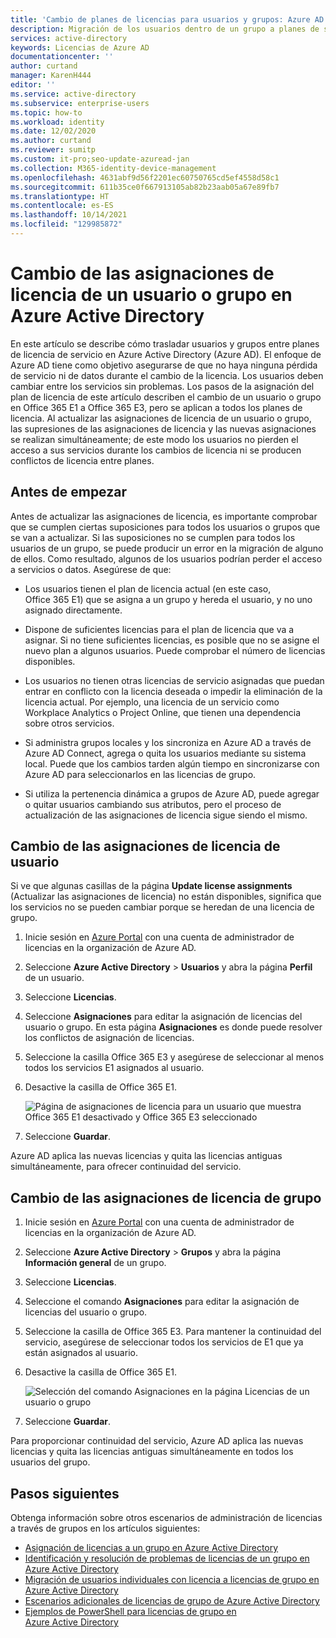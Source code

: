 ```yaml
---
title: 'Cambio de planes de licencias para usuarios y grupos: Azure AD | Microsoft Docs'
description: Migración de los usuarios dentro de un grupo a planes de servicio distintos mediante el uso de licencias de grupo en Azure Active Directory
services: active-directory
keywords: Licencias de Azure AD
documentationcenter: ''
author: curtand
manager: KarenH444
editor: ''
ms.service: active-directory
ms.subservice: enterprise-users
ms.topic: how-to
ms.workload: identity
ms.date: 12/02/2020
ms.author: curtand
ms.reviewer: sumitp
ms.custom: it-pro;seo-update-azuread-jan
ms.collection: M365-identity-device-management
ms.openlocfilehash: 4631abf9d56f2201ec60750765cd5ef4558d58c1
ms.sourcegitcommit: 611b35ce0f667913105ab82b23aab05a67e89fb7
ms.translationtype: HT
ms.contentlocale: es-ES
ms.lasthandoff: 10/14/2021
ms.locfileid: "129985872"
---
```

# <a name="change-license-assignments-for-a-user-or-group-in-azure-active-directory"></a>Cambio de las asignaciones de licencia de un usuario o grupo en Azure Active Directory

En este artículo se describe cómo trasladar usuarios y grupos entre planes de licencia de servicio en Azure Active Directory (Azure AD). El enfoque de Azure AD tiene como objetivo asegurarse de que no haya ninguna pérdida de servicio ni de datos durante el cambio de la licencia. Los usuarios deben cambiar entre los servicios sin problemas. Los pasos de la asignación del plan de licencia de este artículo describen el cambio de un usuario o grupo en Office 365 E1 a Office 365 E3, pero se aplican a todos los planes de licencia. Al actualizar las asignaciones de licencia de un usuario o grupo, las supresiones de las asignaciones de licencia y las nuevas asignaciones se realizan simultáneamente; de este modo los usuarios no pierden el acceso a sus servicios durante los cambios de licencia ni se producen conflictos de licencia entre planes.

## <a name="before-you-begin"></a>Antes de empezar

Antes de actualizar las asignaciones de licencia, es importante comprobar que se cumplen ciertas suposiciones para todos los usuarios o grupos que se van a actualizar. Si las suposiciones no se cumplen para todos los usuarios de un grupo, se puede producir un error en la migración de alguno de ellos. Como resultado, algunos de los usuarios podrían perder el acceso a servicios o datos. Asegúrese de que:

- Los usuarios tienen el plan de licencia actual (en este caso, Office 365 E1) que se asigna a un grupo y hereda el usuario, y no uno asignado directamente.

- Dispone de suficientes licencias para el plan de licencia que va a asignar. Si no tiene suficientes licencias, es posible que no se asigne el nuevo plan a algunos usuarios. Puede comprobar el número de licencias disponibles.

- Los usuarios no tienen otras licencias de servicio asignadas que puedan entrar en conflicto con la licencia deseada o impedir la eliminación de la licencia actual. Por ejemplo, una licencia de un servicio como Workplace Analytics o Project Online, que tienen una dependencia sobre otros servicios.

- Si administra grupos locales y los sincroniza en Azure AD a través de Azure AD Connect, agrega o quita los usuarios mediante su sistema local. Puede que los cambios tarden algún tiempo en sincronizarse con Azure AD para seleccionarlos en las licencias de grupo.

- Si utiliza la pertenencia dinámica a grupos de Azure AD, puede agregar o quitar usuarios cambiando sus atributos, pero el proceso de actualización de las asignaciones de licencia sigue siendo el mismo.

## <a name="change-user-license-assignments"></a>Cambio de las asignaciones de licencia de usuario

Si ve que algunas casillas de la página **Update license assignments** (Actualizar las asignaciones de licencia) no están disponibles, significa que los servicios no se pueden cambiar porque se heredan de una licencia de grupo.

1. Inicie sesión en [Azure Portal](https://portal.azure.com/) con una cuenta de administrador de licencias en la organización de Azure AD.
1. Seleccione **Azure Active Directory** > **Usuarios** y abra la página **Perfil** de un usuario.
1. Seleccione **Licencias**.
1. Seleccione **Asignaciones** para editar la asignación de licencias del usuario o grupo. En esta página **Asignaciones** es donde puede resolver los conflictos de asignación de licencias.
1. Seleccione la casilla Office 365 E3 y asegúrese de seleccionar al menos todos los servicios E1 asignados al usuario.
1. Desactive la casilla de Office 365 E1.

    ![Página de asignaciones de licencia para un usuario que muestra Office 365 E1 desactivado y Office 365 E3 seleccionado](./media/licensing-groups-change-licenses/update-user-license-assignments.png)

1. Seleccione **Guardar**.

Azure AD aplica las nuevas licencias y quita las licencias antiguas simultáneamente, para ofrecer continuidad del servicio.

## <a name="change-group-license-assignments"></a>Cambio de las asignaciones de licencia de grupo

1. Inicie sesión en [Azure Portal](https://portal.azure.com/) con una cuenta de administrador de licencias en la organización de Azure AD.
1. Seleccione **Azure Active Directory** > **Grupos** y abra la página **Información general** de un grupo.
1. Seleccione **Licencias**.
1. Seleccione el comando **Asignaciones** para editar la asignación de licencias del usuario o grupo.
1. Seleccione la casilla de Office 365 E3. Para mantener la continuidad del servicio, asegúrese de seleccionar todos los servicios de E1 que ya están asignados al usuario.
1. Desactive la casilla de Office 365 E1.

    ![Selección del comando Asignaciones en la página Licencias de un usuario o grupo](./media/licensing-groups-change-licenses/update-group-license-assignments.png)

1. Seleccione **Guardar**.

Para proporcionar continuidad del servicio, Azure AD aplica las nuevas licencias y quita las licencias antiguas simultáneamente en todos los usuarios del grupo.

## <a name="next-steps"></a>Pasos siguientes

Obtenga información sobre otros escenarios de administración de licencias a través de grupos en los artículos siguientes:

- [Asignación de licencias a un grupo en Azure Active Directory](licensing-groups-assign.md)
- [Identificación y resolución de problemas de licencias de un grupo en Azure Active Directory](licensing-groups-resolve-problems.md)
- [Migración de usuarios individuales con licencia a licencias de grupo en Azure Active Directory](licensing-groups-migrate-users.md)
- [Escenarios adicionales de licencias de grupo de Azure Active Directory](licensing-group-advanced.md)
- [Ejemplos de PowerShell para licencias de grupo en Azure Active Directory](licensing-ps-examples.md)
